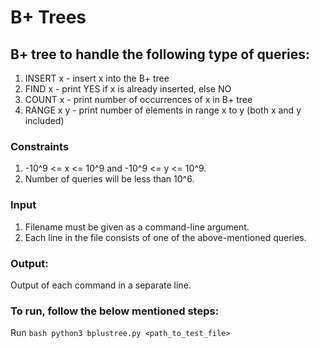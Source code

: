 # B+ Trees

## B+ tree to handle the following type of queries:
1. INSERT x - insert x into the B+ tree
2. FIND x - print YES if x is already inserted, else NO
3. COUNT x - print number of occurrences of x in B+ tree
4. RANGE x y - print number of elements in range x to y (both x and y included)

### Constraints
1. -10^9 <= x <= 10^9 and -10^9 <= y <= 10^9.
2. Number of queries will be less than 10^6.

### Input​
1. Filename must be given as a command-line argument.
2. Each line in the file consists of one of the above-mentioned queries.

### Output​:
Output of each command in a separate line.

### To run, follow the below mentioned steps:
Run
    ```bash
        python3 bplustree.py <path_to_test_file>
    ```


